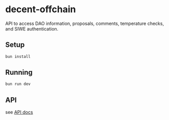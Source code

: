 # decent-offchain

API to access DAO information, proposals, comments, temperature checks, and SIWE authentication.

## Setup

```bash
bun install
```

## Running

```bash
bun run dev
```

## API
see [API docs](./src/api/README.md)
